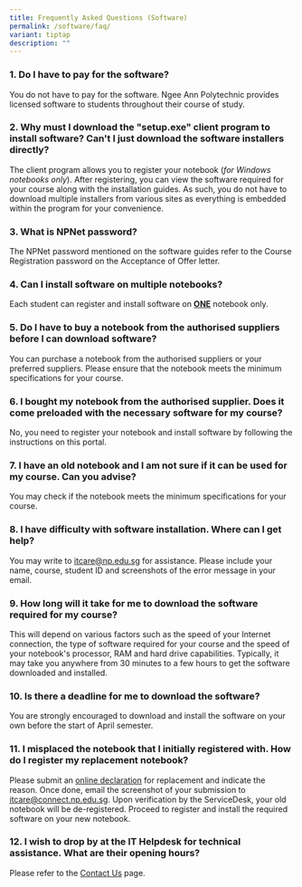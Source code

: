 ```yaml
---
title: Frequently Asked Questions (Software)
permalink: /software/faq/
variant: tiptap
description: ""
---
```

<h3><strong>1. Do I have to pay for the software?</strong></h3>
<p>You do not have to pay for the software. Ngee Ann Polytechnic provides
licensed software to students throughout their course of study.</p>
<p></p>
<h3><strong>2. Why must I download the "setup.exe" client program to install software? Can't I just download the software installers directly?</strong></h3>
<p>The client program allows you to register your notebook (<em>for Windows notebooks only</em>).
After registering, you can view the software required for your course along
with the installation guides. As such, you do not have to download multiple
installers from various sites as everything is embedded within the program
for your convenience.</p>
<p></p>
<h3><strong>3. What is NPNet password?</strong></h3>
<p>The NPNet password mentioned on the software guides refer to the Course
Registration password on the Acceptance of Offer letter.</p>
<p></p>
<h3><strong>4. Can I install software on multiple notebooks?</strong></h3>
<p>Each student can register and install software on <strong><u>ONE</u></strong> notebook
only.</p>
<p></p>
<h3><strong>5. Do I have to buy a notebook from the authorised suppliers before I can download software?</strong></h3>
<p>You can purchase a notebook from the authorised suppliers or your preferred
suppliers. Please ensure that the notebook meets the minimum ​​​specifications
for your course.</p>
<p></p>
<h3><strong>6. I bought my notebook from the authorised supplier. Does it come preloaded with the necessary software for my course?</strong></h3>
<p>No, you need to register your notebook and install software by following
the instructions on this portal.</p>
<p></p>
<h3><strong>7. I have an old notebook and I am not sure if it can be used for my course. Can you advise?</strong></h3>
<p>You may check if the notebook meets the minimum specifications for your
course.</p>
<p></p>
<h3><strong>8. I have difficulty with software installation. Where can I get help?</strong></h3>
<p>You may write to <a href="mailto:itcare@np.edu.sg" rel="noopener noreferrer nofollow" target="_blank">itcare@np.edu.sg</a> for assistance. Please
include your name, course, student ID and screenshots of the error message
in your email.</p>
<p></p>
<h3><strong>9. How long will it take for me to download the software required for my course?</strong></h3>
<p>This will depend on various factors such as the speed of your Internet
connection, the type of software required for your course and the speed
of your notebook's processor, RAM and hard drive capabilities. Typically,
it may take you anywhere from 30 minutes to a few hours to get the software
downloaded and installed.</p>
<p></p>
<h3><strong>10. Is there a deadline for me to download the software?</strong></h3>
<p>You are strongly encouraged to download and install the software on your
own before the start of April semester.</p>
<p></p>
<h3><strong>11. I misplaced the notebook that I initially registered with. How do I register my replacement notebook?</strong></h3>
<p>Please submit an <a href="https://portal.np.edu.sg/Lists/notebook/AllItems.aspx" rel="noopener noreferrer nofollow" target="_blank">online declaration</a> for
replacement and indicate the reason. Once done, email the screenshot of
your submission to <a href="mailto:itcare@connect.np.edu.sg" rel="noopener noreferrer nofollow" target="_blank">itcare@connect.np.edu.sg</a>. Upon
verification by the ServiceDesk, your old notebook will be de-registered.
Proceed to register and install the required software on your new notebook.</p>
<p></p>
<h3><strong>12. I wish to drop by at the IT Helpdesk for technical assistance. What are their opening hours?</strong></h3>
<p>Please refer to the <a href="/contact-us" rel="noopener noreferrer nofollow" target="_blank">Contact Us</a> page.</p>
<p></p>